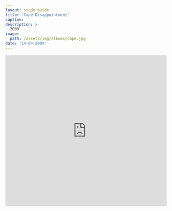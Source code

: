 ```yaml
---
layout: study_guide
title: 'Cape Disappointment'
caption: 
description: > 
  2009
image: 
  path: /assets/img/albums/cape.jpg
date: '14-04-2009'
---
```


<iframe style="border: 0; width: 100%; height: 472px;" src="https://bandcamp.com/EmbeddedPlayer/album=4111457016/size=large/bgcol=333333/linkcol=0f91ff/artwork=small/transparent=true/" seamless><a href="https://errandboy.bandcamp.com/album/cape-disappointment">Cape Disappointment by Errand Boy</a></iframe>
